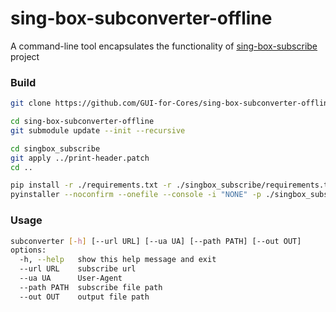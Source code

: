 # sing-box-subconverter-offline

A command-line tool encapsulates the functionality of [sing-box-subscribe](https://github.com/Toperlock/sing-box-subscribe) project


### Build

```bash
git clone https://github.com/GUI-for-Cores/sing-box-subconverter-offline.git

cd sing-box-subconverter-offline
git submodule update --init --recursive

cd singbox_subscribe
git apply ../print-header.patch
cd ..

pip install -r ./requirements.txt -r ./singbox_subscribe/requirements.txt
pyinstaller --noconfirm --onefile --console -i "NONE" -p ./singbox_subscribe ./sing-box-subconverter.py
```

### Usage

```bash
subconverter [-h] [--url URL] [--ua UA] [--path PATH] [--out OUT]
options:
  -h, --help   show this help message and exit
  --url URL    subscribe url
  --ua UA      User-Agent
  --path PATH  subscribe file path
  --out OUT    output file path
```
